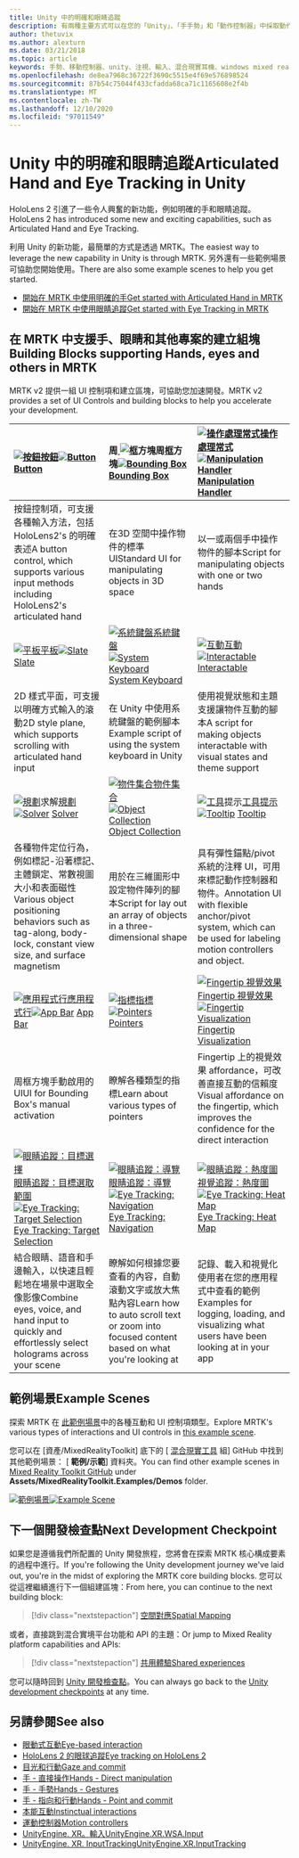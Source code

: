 ```yaml
---
title: Unity 中的明確和眼睛追蹤
description: 有兩種主要方式可以在您的「Unity」、「手手勢」和「動作控制器」中採取動作。
author: thetuvix
ms.author: alexturn
ms.date: 03/21/2018
ms.topic: article
keywords: 手勢、移動控制器、unity、注視、輸入、混合現實耳機、windows mixed reality 耳機、虛擬實境耳機、MRTK、混合現實工具組
ms.openlocfilehash: de8ea7968c36722f3690c5515e4f69e576898524
ms.sourcegitcommit: 87b54c75044f433cfadda68ca71c1165608e2f4b
ms.translationtype: MT
ms.contentlocale: zh-TW
ms.lasthandoff: 12/10/2020
ms.locfileid: "97011549"
---
```

# <a name="articulated-hand-and-eye-tracking-in-unity"></a><span data-ttu-id="3a6d4-104">Unity 中的明確和眼睛追蹤</span><span class="sxs-lookup"><span data-stu-id="3a6d4-104">Articulated Hand and Eye Tracking in Unity</span></span>

<span data-ttu-id="3a6d4-105">HoloLens 2 引進了一些令人興奮的新功能，例如明確的手和眼睛追蹤。</span><span class="sxs-lookup"><span data-stu-id="3a6d4-105">HoloLens 2 has introduced some new and exciting capabilities, such as Articulated Hand and Eye Tracking.</span></span>

<span data-ttu-id="3a6d4-106">利用 Unity 的新功能，最簡單的方式是透過 MRTK。</span><span class="sxs-lookup"><span data-stu-id="3a6d4-106">The easiest way to leverage the new capability in Unity is through MRTK.</span></span> <span data-ttu-id="3a6d4-107">另外還有一些範例場景可協助您開始使用。</span><span class="sxs-lookup"><span data-stu-id="3a6d4-107">There are also some example scenes to help you get started.</span></span>

* [<span data-ttu-id="3a6d4-108">開始在 MRTK 中使用明確的手</span><span class="sxs-lookup"><span data-stu-id="3a6d4-108">Get started with Articulated Hand  in MRTK</span></span>](https://microsoft.github.io/MixedRealityToolkit-Unity/Documentation/Input/HandTracking.html)
* [<span data-ttu-id="3a6d4-109">開始在 MRTK 中使用眼睛追蹤</span><span class="sxs-lookup"><span data-stu-id="3a6d4-109">Get started with Eye Tracking in MRTK</span></span>](https://microsoft.github.io/MixedRealityToolkit-Unity/Documentation/EyeTracking/EyeTracking_Main.html)

## <a name="building-blocks-supporting-hands-eyes-and-others-in-mrtk"></a><span data-ttu-id="3a6d4-110">在 MRTK 中支援手、眼睛和其他專案的建立組塊</span><span class="sxs-lookup"><span data-stu-id="3a6d4-110">Building Blocks supporting Hands, eyes and others in MRTK</span></span> 

<span data-ttu-id="3a6d4-111">MRTK v2 提供一組 UI 控制項和建立區塊，可協助您加速開發。</span><span class="sxs-lookup"><span data-stu-id="3a6d4-111">MRTK v2 provides a set of UI Controls and building blocks to help you accelerate your development.</span></span>

|  <span data-ttu-id="3a6d4-112">[ ![ 按鈕](images/MRTK_Button_Main.png)](https://microsoft.github.io/MixedRealityToolkit-Unity/Documentation/README_Button.html)[按鈕](https://microsoft.github.io/MixedRealityToolkit-Unity/Documentation/README_Button.html)</span><span class="sxs-lookup"><span data-stu-id="3a6d4-112">[![Button](images/MRTK_Button_Main.png)](https://microsoft.github.io/MixedRealityToolkit-Unity/Documentation/README_Button.html) [Button](https://microsoft.github.io/MixedRealityToolkit-Unity/Documentation/README_Button.html)</span></span> | <span data-ttu-id="3a6d4-113">周[ ![ 框](images/MRTK_BoundingBox_Main.png)](https://microsoft.github.io/MixedRealityToolkit-Unity/Documentation/README_BoundingBox.html)方塊周[框](https://microsoft.github.io/MixedRealityToolkit-Unity/Documentation/README_BoundingBox.html)方塊</span><span class="sxs-lookup"><span data-stu-id="3a6d4-113">[![Bounding Box](images/MRTK_BoundingBox_Main.png)](https://microsoft.github.io/MixedRealityToolkit-Unity/Documentation/README_BoundingBox.html) [Bounding Box](https://microsoft.github.io/MixedRealityToolkit-Unity/Documentation/README_BoundingBox.html)</span></span> | <span data-ttu-id="3a6d4-114">[ ![ 操作處理常式](images/MRTK_Manipulation_Main.png)](https://microsoft.github.io/MixedRealityToolkit-Unity/Documentation/README_ManipulationHandler.html)[操作處理常式](https://microsoft.github.io/MixedRealityToolkit-Unity/Documentation/README_ManipulationHandler.html)</span><span class="sxs-lookup"><span data-stu-id="3a6d4-114">[![Manipulation Handler](images/MRTK_Manipulation_Main.png)](https://microsoft.github.io/MixedRealityToolkit-Unity/Documentation/README_ManipulationHandler.html) [Manipulation Handler](https://microsoft.github.io/MixedRealityToolkit-Unity/Documentation/README_ManipulationHandler.html)</span></span> |
|:--- | :--- | :--- |
| <span data-ttu-id="3a6d4-115">按鈕控制項，可支援各種輸入方法，包括 HoloLens2's 的明確表述</span><span class="sxs-lookup"><span data-stu-id="3a6d4-115">A button control, which supports various input methods including HoloLens2's articulated hand</span></span> | <span data-ttu-id="3a6d4-116">在3D 空間中操作物件的標準 UI</span><span class="sxs-lookup"><span data-stu-id="3a6d4-116">Standard UI for manipulating objects in 3D space</span></span> | <span data-ttu-id="3a6d4-117">以一或兩個手中操作物件的腳本</span><span class="sxs-lookup"><span data-stu-id="3a6d4-117">Script for manipulating objects with one or two hands</span></span> |
|  <span data-ttu-id="3a6d4-118">[ ![ 平板](images/MRTK_Slate_Main.png)](https://microsoft.github.io/MixedRealityToolkit-Unity/Documentation/README_Slate.html)[平板](https://microsoft.github.io/MixedRealityToolkit-Unity/Documentation/README_Slate.html)</span><span class="sxs-lookup"><span data-stu-id="3a6d4-118">[![Slate](images/MRTK_Slate_Main.png)](https://microsoft.github.io/MixedRealityToolkit-Unity/Documentation/README_Slate.html) [Slate](https://microsoft.github.io/MixedRealityToolkit-Unity/Documentation/README_Slate.html)</span></span> | <span data-ttu-id="3a6d4-119">[ ![ 系統鍵盤](images/MRTK_SystemKeyboard_Main.png)](https://microsoft.github.io/MixedRealityToolkit-Unity/Documentation/README_SystemKeyboard.html)[系統鍵盤](https://microsoft.github.io/MixedRealityToolkit-Unity/Documentation/README_SystemKeyboard.html)</span><span class="sxs-lookup"><span data-stu-id="3a6d4-119">[![System Keyboard](images/MRTK_SystemKeyboard_Main.png)](https://microsoft.github.io/MixedRealityToolkit-Unity/Documentation/README_SystemKeyboard.html) [System Keyboard](https://microsoft.github.io/MixedRealityToolkit-Unity/Documentation/README_SystemKeyboard.html)</span></span> | <span data-ttu-id="3a6d4-120">[ ![ 互動](images/InteractableExamples.png)](https://microsoft.github.io/MixedRealityToolkit-Unity/Documentation/README_Interactable.html)[互動](https://microsoft.github.io/MixedRealityToolkit-Unity/Documentation/README_Interactable.html)</span><span class="sxs-lookup"><span data-stu-id="3a6d4-120">[![Interactable](images/InteractableExamples.png)](https://microsoft.github.io/MixedRealityToolkit-Unity/Documentation/README_Interactable.html) [Interactable](https://microsoft.github.io/MixedRealityToolkit-Unity/Documentation/README_Interactable.html)</span></span> |
| <span data-ttu-id="3a6d4-121">2D 樣式平面，可支援以明確方式輸入的滾動</span><span class="sxs-lookup"><span data-stu-id="3a6d4-121">2D style plane, which supports scrolling with articulated hand input</span></span> | <span data-ttu-id="3a6d4-122">在 Unity 中使用系統鍵盤的範例腳本</span><span class="sxs-lookup"><span data-stu-id="3a6d4-122">Example script of using the system keyboard in Unity</span></span>  | <span data-ttu-id="3a6d4-123">使用視覺狀態和主題支援讓物件互動的腳本</span><span class="sxs-lookup"><span data-stu-id="3a6d4-123">A script for making objects interactable with visual states and theme support</span></span> |
|  <span data-ttu-id="3a6d4-124">[ ![ 規劃](images/MRTK_Solver_Main.png)](https://microsoft.github.io/MixedRealityToolkit-Unity/Documentation/README_Solver.html)求解[規劃](https://microsoft.github.io/MixedRealityToolkit-Unity/Documentation/README_Solver.html)</span><span class="sxs-lookup"><span data-stu-id="3a6d4-124">[![Solver](images/MRTK_Solver_Main.png)](https://microsoft.github.io/MixedRealityToolkit-Unity/Documentation/README_Solver.html) [Solver](https://microsoft.github.io/MixedRealityToolkit-Unity/Documentation/README_Solver.html)</span></span> | <span data-ttu-id="3a6d4-125">[ ![ 物件集合](images/MRTK_ObjectCollection_Main.png)](https://microsoft.github.io/MixedRealityToolkit-Unity/Documentation/README_ManipulationHandler.html)[物件集合](https://microsoft.github.io/MixedRealityToolkit-Unity/Documentation/README_ManipulationHandler.html)</span><span class="sxs-lookup"><span data-stu-id="3a6d4-125">[![Object Collection](images/MRTK_ObjectCollection_Main.png)](https://microsoft.github.io/MixedRealityToolkit-Unity/Documentation/README_ManipulationHandler.html) [Object Collection](https://microsoft.github.io/MixedRealityToolkit-Unity/Documentation/README_ManipulationHandler.html)</span></span> | <span data-ttu-id="3a6d4-126">[ ![ 工具](images/MRTK_Tooltip_Main.png)](https://microsoft.github.io/MixedRealityToolkit-Unity/Documentation/README_Tooltip.html)提示[工具提示](https://microsoft.github.io/MixedRealityToolkit-Unity/Documentation/README_Tooltip.html)</span><span class="sxs-lookup"><span data-stu-id="3a6d4-126">[![Tooltip](images/MRTK_Tooltip_Main.png)](https://microsoft.github.io/MixedRealityToolkit-Unity/Documentation/README_Tooltip.html) [Tooltip](https://microsoft.github.io/MixedRealityToolkit-Unity/Documentation/README_Tooltip.html)</span></span> |
| <span data-ttu-id="3a6d4-127">各種物件定位行為，例如標記-沿著標記、主體鎖定、常數視圖大小和表面磁性</span><span class="sxs-lookup"><span data-stu-id="3a6d4-127">Various object positioning behaviors such as tag-along, body-lock, constant view size, and surface magnetism</span></span> | <span data-ttu-id="3a6d4-128">用於在三維圖形中設定物件陣列的腳本</span><span class="sxs-lookup"><span data-stu-id="3a6d4-128">Script for lay out an array of objects in a three-dimensional shape</span></span> | <span data-ttu-id="3a6d4-129">具有彈性錨點/pivot 系統的注釋 UI，可用來標記動作控制器和物件。</span><span class="sxs-lookup"><span data-stu-id="3a6d4-129">Annotation UI with flexible anchor/pivot system, which can be used for labeling motion controllers and object.</span></span> |
|  <span data-ttu-id="3a6d4-130">[ ![ 應用程式行](images/MRTK_AppBar_Main.png)](https://microsoft.github.io/MixedRealityToolkit-Unity/Documentation/README_AppBar.html)[應用程式行](https://microsoft.github.io/MixedRealityToolkit-Unity/Documentation/README_AppBar.html)</span><span class="sxs-lookup"><span data-stu-id="3a6d4-130">[![App Bar](images/MRTK_AppBar_Main.png)](https://microsoft.github.io/MixedRealityToolkit-Unity/Documentation/README_AppBar.html) [App Bar](https://microsoft.github.io/MixedRealityToolkit-Unity/Documentation/README_AppBar.html)</span></span> | <span data-ttu-id="3a6d4-131">[ ![ 指標](images/MRTK_Pointer_Main.png)](https://microsoft.github.io/MixedRealityToolkit-Unity/Documentation/Input/Pointers.html)[指標](https://microsoft.github.io/MixedRealityToolkit-Unity/Documentation/Input/Pointers.html)</span><span class="sxs-lookup"><span data-stu-id="3a6d4-131">[![Pointers](images/MRTK_Pointer_Main.png)](https://microsoft.github.io/MixedRealityToolkit-Unity/Documentation/Input/Pointers.html) [Pointers](https://microsoft.github.io/MixedRealityToolkit-Unity/Documentation/Input/Pointers.html)</span></span> | <span data-ttu-id="3a6d4-132">[ ![ Fingertip 視覺效果](images/MRTK_FingertipVisualization_Main.png)](https://microsoft.github.io/MixedRealityToolkit-Unity/Documentation/README_FingertipVisualization.html) [Fingertip 視覺效果](https://microsoft.github.io/MixedRealityToolkit-Unity/Documentation/README_FingertipVisualization.html)</span><span class="sxs-lookup"><span data-stu-id="3a6d4-132">[![Fingertip Visualization](images/MRTK_FingertipVisualization_Main.png)](https://microsoft.github.io/MixedRealityToolkit-Unity/Documentation/README_FingertipVisualization.html) [Fingertip Visualization](https://microsoft.github.io/MixedRealityToolkit-Unity/Documentation/README_FingertipVisualization.html)</span></span> |
| <span data-ttu-id="3a6d4-133">周框方塊手動啟用的 UI</span><span class="sxs-lookup"><span data-stu-id="3a6d4-133">UI for Bounding Box's manual activation</span></span> | <span data-ttu-id="3a6d4-134">瞭解各種類型的指標</span><span class="sxs-lookup"><span data-stu-id="3a6d4-134">Learn about various types of pointers</span></span> | <span data-ttu-id="3a6d4-135">Fingertip 上的視覺效果 affordance，可改善直接互動的信賴度</span><span class="sxs-lookup"><span data-stu-id="3a6d4-135">Visual affordance on the fingertip, which improves the confidence for the direct interaction</span></span> |
|  <span data-ttu-id="3a6d4-136">[ ![ 眼睛追蹤：目標選擇](images/mrtk_et_targetselect.png)](https://microsoft.github.io/MixedRealityToolkit-Unity/Documentation/EyeTracking/EyeTracking_TargetSelection.html)[眼睛追蹤：目標選取範圍](https://microsoft.github.io/MixedRealityToolkit-Unity/Documentation/EyeTracking/EyeTracking_TargetSelection.html)</span><span class="sxs-lookup"><span data-stu-id="3a6d4-136">[![Eye Tracking: Target Selection](images/mrtk_et_targetselect.png)](https://microsoft.github.io/MixedRealityToolkit-Unity/Documentation/EyeTracking/EyeTracking_TargetSelection.html) [Eye Tracking: Target Selection](https://microsoft.github.io/MixedRealityToolkit-Unity/Documentation/EyeTracking/EyeTracking_TargetSelection.html)</span></span> | <span data-ttu-id="3a6d4-137">[ ![ 眼睛追蹤：導覽](images/mrtk_et_navigation.png)](https://microsoft.github.io/MixedRealityToolkit-Unity/Documentation/EyeTracking/EyeTracking_Navigation.html)[眼睛追蹤：導覽](https://microsoft.github.io/MixedRealityToolkit-Unity/Documentation/EyeTracking/EyeTracking_Navigation.html)</span><span class="sxs-lookup"><span data-stu-id="3a6d4-137">[![Eye Tracking: Navigation](images/mrtk_et_navigation.png)](https://microsoft.github.io/MixedRealityToolkit-Unity/Documentation/EyeTracking/EyeTracking_Navigation.html) [Eye Tracking: Navigation](https://microsoft.github.io/MixedRealityToolkit-Unity/Documentation/EyeTracking/EyeTracking_Navigation.html)</span></span> | <span data-ttu-id="3a6d4-138">[ ![ 眼睛追蹤：熱度圖](images/mrtk_et_heatmaps.png)](https://microsoft.github.io/MixedRealityToolkit-Unity/Documentation/EyeTracking/EyeTracking_Visualization.html)[視覺追蹤：熱度圖](https://microsoft.github.io/MixedRealityToolkit-Unity/Documentation/EyeTracking/EyeTracking_Visualization.html)</span><span class="sxs-lookup"><span data-stu-id="3a6d4-138">[![Eye Tracking: Heat Map](images/mrtk_et_heatmaps.png)](https://microsoft.github.io/MixedRealityToolkit-Unity/Documentation/EyeTracking/EyeTracking_Visualization.html) [Eye Tracking: Heat Map](https://microsoft.github.io/MixedRealityToolkit-Unity/Documentation/EyeTracking/EyeTracking_Visualization.html)</span></span> |
| <span data-ttu-id="3a6d4-139">結合眼睛、語音和手邊輸入，以快速且輕鬆地在場景中選取全像影像</span><span class="sxs-lookup"><span data-stu-id="3a6d4-139">Combine eyes, voice, and hand input to quickly and effortlessly select holograms across your scene</span></span> | <span data-ttu-id="3a6d4-140">瞭解如何根據您要查看的內容，自動滾動文字或放大焦點內容</span><span class="sxs-lookup"><span data-stu-id="3a6d4-140">Learn how to auto scroll text or zoom into focused content based on what you're looking at</span></span>| <span data-ttu-id="3a6d4-141">記錄、載入和視覺化使用者在您的應用程式中查看的範例</span><span class="sxs-lookup"><span data-stu-id="3a6d4-141">Examples for logging, loading, and visualizing what users have been looking at in your app</span></span> |

## <a name="example-scenes"></a><span data-ttu-id="3a6d4-142">範例場景</span><span class="sxs-lookup"><span data-stu-id="3a6d4-142">Example Scenes</span></span>

<span data-ttu-id="3a6d4-143">探索 MRTK 在 [此範例場景](https://microsoft.github.io/MixedRealityToolkit-Unity/Documentation/README_HandInteractionExamples.html)中的各種互動和 UI 控制項類型。</span><span class="sxs-lookup"><span data-stu-id="3a6d4-143">Explore MRTK's various types of interactions and UI controls in [this example scene](https://microsoft.github.io/MixedRealityToolkit-Unity/Documentation/README_HandInteractionExamples.html).</span></span>

<span data-ttu-id="3a6d4-144">您可以在 [資產/MixedRealityToolkit] 底下的 [ [混合現實工具](https://github.com/Microsoft/MixedRealityToolkit-Unity) 組] GitHub 中找到其他範例場景： [ **範例/示範**] 資料夾。</span><span class="sxs-lookup"><span data-stu-id="3a6d4-144">You can find  other example scenes in [Mixed Reality Toolkit GitHub](https://github.com/Microsoft/MixedRealityToolkit-Unity) under **Assets/MixedRealityToolkit.Examples/Demos** folder.</span></span>

<span data-ttu-id="3a6d4-145">[![範例場景](images/MRTK_Examples.png)](https://microsoft.github.io/MixedRealityToolkit-Unity/Documentation/README_HandInteractionExamples.html)</span><span class="sxs-lookup"><span data-stu-id="3a6d4-145">[![Example Scene](images/MRTK_Examples.png)](https://microsoft.github.io/MixedRealityToolkit-Unity/Documentation/README_HandInteractionExamples.html)</span></span>

## <a name="next-development-checkpoint"></a><span data-ttu-id="3a6d4-146">下一個開發檢查點</span><span class="sxs-lookup"><span data-stu-id="3a6d4-146">Next Development Checkpoint</span></span>

<span data-ttu-id="3a6d4-147">如果您是遵循我們所配置的 Unity 開發旅程，您將會在探索 MRTK 核心構成要素的過程中進行。</span><span class="sxs-lookup"><span data-stu-id="3a6d4-147">If you're following the Unity development journey we've laid out, you're in the midst of exploring the MRTK core building blocks.</span></span> <span data-ttu-id="3a6d4-148">您可以從這裡繼續進行下一個組建區塊：</span><span class="sxs-lookup"><span data-stu-id="3a6d4-148">From here, you can continue to the next building block:</span></span>

> [!div class="nextstepaction"]
> [<span data-ttu-id="3a6d4-149">空間對應</span><span class="sxs-lookup"><span data-stu-id="3a6d4-149">Spatial Mapping</span></span>](spatial-mapping-in-unity.md)

<span data-ttu-id="3a6d4-150">或者，直接跳到混合實境平台功能和 API 的主題：</span><span class="sxs-lookup"><span data-stu-id="3a6d4-150">Or jump to Mixed Reality platform capabilities and APIs:</span></span>

> [!div class="nextstepaction"]
> [<span data-ttu-id="3a6d4-151">共用體驗</span><span class="sxs-lookup"><span data-stu-id="3a6d4-151">Shared experiences</span></span>](shared-experiences-in-unity.md)

<span data-ttu-id="3a6d4-152">您可以隨時回到 [Unity 開發檢查點](unity-development-overview.md#2-core-building-blocks)。</span><span class="sxs-lookup"><span data-stu-id="3a6d4-152">You can always go back to the [Unity development checkpoints](unity-development-overview.md#2-core-building-blocks) at any time.</span></span>

## <a name="see-also"></a><span data-ttu-id="3a6d4-153">另請參閱</span><span class="sxs-lookup"><span data-stu-id="3a6d4-153">See also</span></span>

* [<span data-ttu-id="3a6d4-154">眼動式互動</span><span class="sxs-lookup"><span data-stu-id="3a6d4-154">Eye-based interaction</span></span>](../../design/eye-gaze-interaction.md)
* [<span data-ttu-id="3a6d4-155">HoloLens 2 的眼球追蹤</span><span class="sxs-lookup"><span data-stu-id="3a6d4-155">Eye tracking on HoloLens 2</span></span>](../../design/eye-tracking.md)
* [<span data-ttu-id="3a6d4-156">目光和行動</span><span class="sxs-lookup"><span data-stu-id="3a6d4-156">Gaze and commit</span></span>](../../design/gaze-and-commit.md)
* [<span data-ttu-id="3a6d4-157">手 - 直接操作</span><span class="sxs-lookup"><span data-stu-id="3a6d4-157">Hands - Direct manipulation</span></span>](../../design/direct-manipulation.md)
* [<span data-ttu-id="3a6d4-158">手 - 手勢</span><span class="sxs-lookup"><span data-stu-id="3a6d4-158">Hands - Gestures</span></span>](../../design/gaze-and-commit.md#composite-gestures)
* [<span data-ttu-id="3a6d4-159">手 - 指向和行動</span><span class="sxs-lookup"><span data-stu-id="3a6d4-159">Hands - Point and commit</span></span>](../../design/point-and-commit.md)
* [<span data-ttu-id="3a6d4-160">本能互動</span><span class="sxs-lookup"><span data-stu-id="3a6d4-160">Instinctual interactions</span></span>](../../design/interaction-fundamentals.md)
* [<span data-ttu-id="3a6d4-161">運動控制器</span><span class="sxs-lookup"><span data-stu-id="3a6d4-161">Motion controllers</span></span>](../../design/motion-controllers.md)
* [<span data-ttu-id="3a6d4-162">UnityEngine. XR。輸入</span><span class="sxs-lookup"><span data-stu-id="3a6d4-162">UnityEngine.XR.WSA.Input</span></span>](https://docs.unity3d.com/ScriptReference/XR.WSA.Input.InteractionManager.html)
* [<span data-ttu-id="3a6d4-163">UnityEngine. XR. InputTracking</span><span class="sxs-lookup"><span data-stu-id="3a6d4-163">UnityEngine.XR.InputTracking</span></span>](https://docs.unity3d.com/ScriptReference/XR.InputTracking.html)
